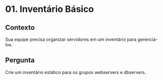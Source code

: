 # 01. Inventário Básico

## Contexto
Sua equipe precisa organizar servidores em um inventário para gerenciá-los.

## Pergunta
Crie um inventário estático para os grupos webservers e dbservers.
